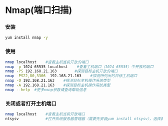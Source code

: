 # Nmap(端口扫描)

### 安装
```Bash
yum install nmap -y
```
### 使用
```Bash
nmap localhost    #查看主机当前开放的端口
nmap -p 1024-65535 localhost    #查看主机端口（1024-65535）中开放的端口
nmap -PS 192.168.21.163        #探测目标主机开放的端口
nmap -PS22,80,3306  192.168.21.163    #探测所列出的目标主机端口
nmap -O 192.168.21.163    #探测目标主机操作系统类型
nmap -A 192.168.21.163    #探测目标主机操作系统类型
nmap --help  #更多nmap参数请查询帮助信息
```
### 关闭或者打开主机端口
```Bash
nmap localhost    #查看主机当前开放端口
ntsysv            #打开系统服务器管理器（需要先安装yum install ntsysv），选择要关闭或者打开的服务
```